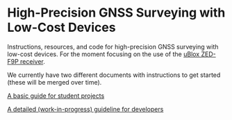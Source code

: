 ﻿# High-Precision GNSS Surveying with Low-Cost Devices

Instructions, resources, and code for high-precision GNSS surveying with low-cost devices. For the moment focusing on the use of the [uBlox ZED-F9P receiver](https://www.u-blox.com/en/product/zed-f9p-module).

We currently have two different documents with instructions to get started (these will be merged over time).

[A basic guide for student projects](Ardusimple_setup_for_student_projects.md)

[A detailed (work-in-progress) guideline for developers](Positioning_guideline.md)


